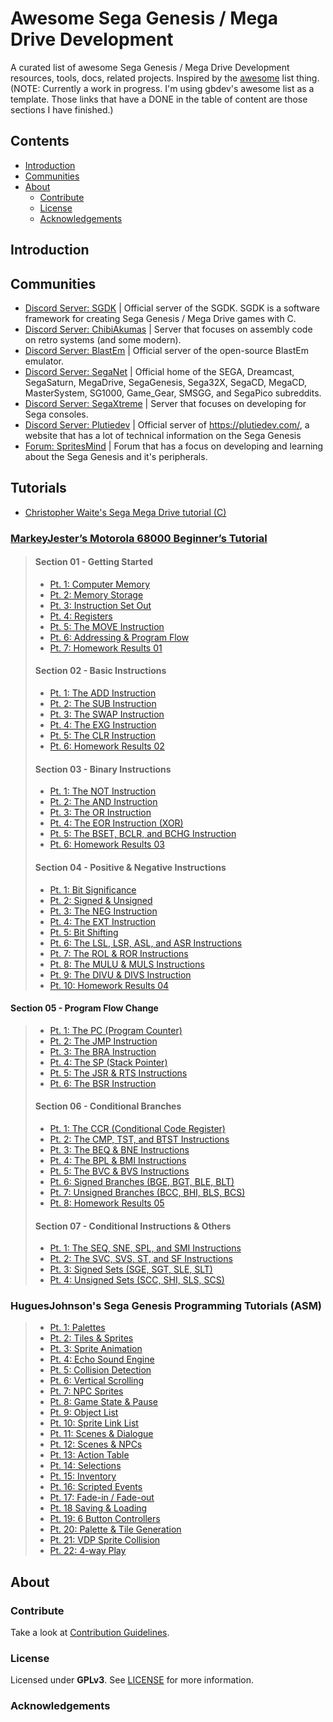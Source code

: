 # Awesome Sega Genesis / Mega Drive Development

A curated list of awesome Sega Genesis / Mega Drive Development resources, tools, docs, related projects. Inspired by the [awesome](https://github.com/sindresorhus/awesome) list thing. (NOTE: Currently a work in progress. I'm using gbdev's awesome list as a template. Those links that have a DONE in the table of content are those sections I have finished.)

## Contents

- [Introduction](#introduction)
- [Communities](#communities)
- [About](#about)
  - [Contribute](#contribute)
  - [License](#license)
  - [Acknowledgements](#acknowledgements)

## Introduction

## Communities

- [Discord Server: SGDK](https://discord.gg/hpHesQG) | Official server of the SGDK. SGDK is a software framework for creating Sega Genesis / Mega Drive games with C.
- [Discord Server: ChibiAkumas](https://discord.gg/QYZUW5a) | Server that focuses on assembly code on retro systems (and some modern).
- [Discord Server: BlastEm](https://discord.gg/mQW4MKD) | Official server of the open-source BlastEm emulator.
- [Discord Server: SegaNet](https://discord.gg/KzkE4Pq) | Official home of the SEGA, Dreamcast, SegaSaturn, MegaDrive, SegaGenesis, Sega32X, SegaCD, MegaCD, MasterSystem, SG1000, Game_Gear, SMSGG, and SegaPico subreddits.
- [Discord Server: SegaXtreme](https://discord.gg/C5TbdCH) | Server that focuses on developing for Sega consoles.
- [Discord Server: Plutiedev](https://discord.gg/k79rzTz) | Official server of https://plutiedev.com/, a website that has a lot of technical information on the Sega Genesis
- [Forum: SpritesMind](http://gendev.spritesmind.net/forum/) | Forum that has a focus on developing and learning about the Sega Genesis and it's peripherals.

## Tutorials
- [Christopher Waite's Sega Mega Drive tutorial (C)](https://www.bytesizeadventures.com/modern-mega-drive-programming-getting-started/)
### [MarkeyJester’s Motorola 68000 Beginner’s Tutorial](http://mrjester.hapisan.com/04_MC68/Index.html)
> #### Section 01 - Getting Started
> - [Pt. 1: Computer Memory](http://mrjester.hapisan.com/04_MC68/Sect01Part01/Index.html)
> - [Pt. 2: Memory Storage](http://mrjester.hapisan.com/04_MC68/Sect01Part02/Index.html)
> - [Pt. 3: Instruction Set Out](http://mrjester.hapisan.com/04_MC68/Sect01Part03/Index.html)
> - [Pt. 4: Registers](http://mrjester.hapisan.com/04_MC68/Sect01Part04/Index.html)
> - [Pt. 5: The MOVE Instruction](http://mrjester.hapisan.com/04_MC68/Sect01Part05/Index.html)
> - [Pt. 6: Addressing & Program Flow](http://mrjester.hapisan.com/04_MC68/Sect01Part06/Index.html)
> - [Pt. 7: Homework Results 01](http://mrjester.hapisan.com/04_MC68/Sect01Part07/Index.html)
> #### Section 02 - Basic Instructions
> - [Pt. 1: The ADD Instruction](http://mrjester.hapisan.com/04_MC68/Sect02Part01/Index.html)
> - [Pt. 2: The SUB Instruction](http://mrjester.hapisan.com/04_MC68/Sect02Part02/Index.html)
> - [Pt. 3: The SWAP Instruction](http://mrjester.hapisan.com/04_MC68/Sect02Part03/Index.html)
> - [Pt. 4: The EXG Instruction](http://mrjester.hapisan.com/04_MC68/Sect02Part04/Index.html)
> - [Pt. 5: The CLR Instruction](http://mrjester.hapisan.com/04_MC68/Sect02Part05/Index.html)
> - [Pt. 6: Homework Results 02](http://mrjester.hapisan.com/04_MC68/Sect02Part06/Index.html)
> #### Section 03 - Binary Instructions
> - [Pt. 1: The NOT Instruction](http://mrjester.hapisan.com/04_MC68/Sect03Part01/Index.html)
> - [Pt. 2: The AND Instruction](http://mrjester.hapisan.com/04_MC68/Sect03Part02/Index.html)
> - [Pt. 3: The OR Instruction](http://mrjester.hapisan.com/04_MC68/Sect03Part03/Index.html)
> - [Pt. 4: The EOR Instruction (XOR)](http://mrjester.hapisan.com/04_MC68/Sect03Part04/Index.html)
> - [Pt. 5: The BSET, BCLR, and BCHG Instruction](http://mrjester.hapisan.com/04_MC68/Sect03Part05/Index.html)
> - [Pt. 6: Homework Results 03](http://mrjester.hapisan.com/04_MC68/Sect03Part06/Index.html)
> #### Section 04 - Positive & Negative Instructions
> - [Pt. 1: Bit Significance](http://mrjester.hapisan.com/04_MC68/Sect04Part01/Index.html)
> - [Pt. 2: Signed & Unsigned](http://mrjester.hapisan.com/04_MC68/Sect04Part02/Index.html)
> - [Pt. 3: The NEG Instruction](http://mrjester.hapisan.com/04_MC68/Sect04Part03/Index.html)
> - [Pt. 4: The EXT Instruction](http://mrjester.hapisan.com/04_MC68/Sect04Part04/Index.html)
> - [Pt. 5: Bit Shifting](http://mrjester.hapisan.com/04_MC68/Sect04Part05/Index.html)
> - [Pt. 6: The LSL, LSR, ASL, and ASR Instructions](http://mrjester.hapisan.com/04_MC68/Sect04Part06/Index.html)
> - [Pt. 7: The ROL & ROR Instructions](http://mrjester.hapisan.com/04_MC68/Sect04Part07/Index.html)
> - [Pt. 8: The MULU & MULS Instructions](http://mrjester.hapisan.com/04_MC68/Sect04Part08/Index.html)
> - [Pt. 9: The DIVU & DIVS Instruction](http://mrjester.hapisan.com/04_MC68/Sect04Part09/Index.html)
> - [Pt. 10: Homework Results 04](http://mrjester.hapisan.com/04_MC68/Sect04Part10/Index.html)
#### Section 05 - Program Flow Change
> - [Pt. 1: The PC (Program Counter)](http://mrjester.hapisan.com/04_MC68/Sect05Part01/Index.html)
> - [Pt. 2: The JMP Instruction](http://mrjester.hapisan.com/04_MC68/Sect05Part02/Index.html)
> - [Pt. 3: The BRA Instruction](http://mrjester.hapisan.com/04_MC68/Sect05Part03/Index.html)
> - [Pt. 4: The SP (Stack Pointer)](http://mrjester.hapisan.com/04_MC68/Sect05Part04/Index.html)
> - [Pt. 5: The JSR & RTS Instructions](http://mrjester.hapisan.com/04_MC68/Sect05Part05/Index.html)
> - [Pt. 6: The BSR Instruction](http://mrjester.hapisan.com/04_MC68/Sect05Part06/Index.html)
> #### Section 06 - Conditional Branches
> - [Pt. 1: The CCR (Conditional Code Register)](http://mrjester.hapisan.com/04_MC68/Sect06Part01/Index.html)
> - [Pt. 2: The CMP, TST, and BTST Instructions](http://mrjester.hapisan.com/04_MC68/Sect06Part02/Index.html)
> - [Pt. 3: The BEQ & BNE Instructions](http://mrjester.hapisan.com/04_MC68/Sect06Part03/Index.html)
> - [Pt. 4: The BPL & BMI Instructions](http://mrjester.hapisan.com/04_MC68/Sect06Part04/Index.html)
> - [Pt. 5: The BVC & BVS Instructions](http://mrjester.hapisan.com/04_MC68/Sect06Part05/Index.html)
> - [Pt. 6: Signed Branches (BGE, BGT, BLE, BLT)](http://mrjester.hapisan.com/04_MC68/Sect06Part06/Index.html)
> - [Pt. 7: Unsigned Branches (BCC, BHI, BLS, BCS)](http://mrjester.hapisan.com/04_MC68/Sect06Part07/Index.html)
> - [Pt. 8: Homework Results 05](http://mrjester.hapisan.com/04_MC68/Sect06Part08/Index.html)
> #### Section 07 - Conditional Instructions & Others
> - [Pt. 1: The SEQ, SNE, SPL, and SMI Instructions](http://mrjester.hapisan.com/04_MC68/Sect07Part01/Index.html)
> - [Pt. 2: The SVC, SVS, ST, and SF Instructions](http://mrjester.hapisan.com/04_MC68/Sect07Part02/Index.html)
> - [Pt. 3: Signed Sets (SGE, SGT, SLE, SLT)](http://mrjester.hapisan.com/04_MC68/Sect07Part03/Index.html)
> - [Pt. 4: Unsigned Sets (SCC, SHI, SLS, SCS)](http://mrjester.hapisan.com/04_MC68/Sect07Part04/Index.html)
### HuguesJohnson's Sega Genesis Programming Tutorials (ASM)
> - [Pt. 1: Palettes](https://huguesjohnson.com/programming/genesis/palettes/)
> - [Pt. 2: Tiles & Sprites](https://huguesjohnson.com/programming/genesis/tiles-sprites/)
> - [Pt. 3: Sprite Animation](https://huguesjohnson.com/programming/genesis/animated-sprites/)
> - [Pt. 4: Echo Sound Engine](https://huguesjohnson.com/programming/genesis/echo/)
> - [Pt. 5: Collision Detection](https://huguesjohnson.com/programming/genesis/collision-detection/)
> - [Pt. 6: Vertical Scrolling](https://huguesjohnson.com/programming/genesis/vscroll/)
> - [Pt. 7: NPC Sprites](https://huguesjohnson.com/programming/genesis/npcs/)
> - [Pt. 8: Game State & Pause](https://huguesjohnson.com/programming/genesis/game-state/)
> - [Pt. 9: Object List](https://huguesjohnson.com/programming/genesis/objects/)
> - [Pt. 10: Sprite Link List](https://huguesjohnson.com/programming/genesis/spritelist/)
> - [Pt. 11: Scenes & Dialogue](https://huguesjohnson.com/programming/genesis/scenes-dialogs/)
> - [Pt. 12: Scenes & NPCs](https://huguesjohnson.com/programming/genesis/scene-npcs/)
> - [Pt. 13: Action Table](https://huguesjohnson.com/programming/genesis/actiontable/)
> - [Pt. 14: Selections](https://huguesjohnson.com/programming/genesis/selections/)
> - [Pt. 15: Inventory](https://huguesjohnson.com/programming/genesis/inventory/)
> - [Pt. 16: Scripted Events](https://huguesjohnson.com/programming/genesis/scripted-events/)
> - [Pt. 17: Fade-in / Fade-out](https://huguesjohnson.com/programming/genesis/fade/)
> - [Pt. 18 Saving & Loading](https://huguesjohnson.com/programming/genesis/save-load/)
> - [Pt. 19: 6 Button Controllers](https://huguesjohnson.com/programming/genesis/6button/)
> - [Pt. 20: Palette & Tile Generation](https://huguesjohnson.com/programming/genesis/palette-tile-generation/)
> - [Pt. 21: VDP Sprite Collision](https://huguesjohnson.com/programming/genesis/collision-vdp/)
> - [Pt. 22: 4-way Play](https://huguesjohnson.com/programming/genesis/4way/)

## About

### Contribute

Take a look at [Contribution Guidelines](CONTRIBUTING.md).

### License

Licensed under **GPLv3**.
See [LICENSE](LICENSE) for more information.

### Acknowledgements


